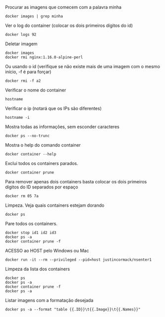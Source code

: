 Procurar as imagens que comecem com a palavra minha<br>
```
docker images | grep minha
```

Ver o log do container (colocar os dois primeiros dígitos do id)<br>
```
docker logs 92
```

Deletar imagem<br>
```
docker images
docker rmi nginx:1.16.0-alpine-perl
```

Ou usando o id (verifique se não existe mais de uma imagem com o mesmo início, -f é para forçar)<br>
```
docker rmi -f a2
```

Verificar o nome do container<br>
```
hostname
```

Verificar o ip (notará que os IPs são diferentes)<br>
```
hostname -i
```

Mostra todas as informações, sem esconder caracteres<br>
```
docker ps --no-trunc
```


Mostra o help do comando container<br>
```
docker container --help
```

Exclui todos os containers parados.<br>
```
docker container prune
```

Para remover apenas dois containers basta colocar os dois primeiros dígitos do ID separados por espaço<br>
```
docker rm 05 7a
```

Limpeza. Veja quais containers estejam dorando<br>
```
docker ps
```

Pare todos os containers.<br>
```
docker stop id1 id2 id3
docker ps -a
docker container prune -f
```

ACESSO ao HOST pelo Windows ou Mac<br>
```
docker run -it --rm --privileged --pid=host justincormack/nsenter1
```

Limpeza da lista dos containers<br>
```
docker ps
docker ps -a
docker container prune -f
docker ps -a
```

Listar imagens com a formatação desejada<br>
```
docker ps -a --format "table {{.ID}}\t{{.Image}}\t{{.Names}}"
```
